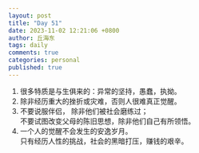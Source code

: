 ```yaml
---
layout: post
title: "Day 51"
date: 2023-11-02 12:21:06 +0800
author: 丘海东 
tags: daily
comments: true
categories: personal
published: true
---
```

1. 很多特质是与生俱来的：异常的坚持，愚蠢，执拗。  
2. 除非经历重大的挫折或灾难，否则人很难真正觉醒。  
3. 不要说服伴侣， 除非他们被社会磨练过；  
	不要试图改变父母的陈旧思想，除非他们自己有所领悟。  
4. 一个人的觉醒不会发生的安逸岁月。  
	只有经历人性的挑战，社会的黑暗打压，赚钱的艰辛。
